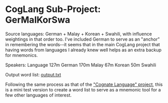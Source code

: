 # CogLang Sub-Project:  GerMalKorSwa

Source languages:  German + Malay + Korean + Swahili, with influence weightings in that order too.  I've included German to serve as an "anchor" in remembering the words--it seems that in the main CogLang project that having words from languages I already knew well helps as an extra backup for mnemonics. 

Speakers:   Language
    127m	    German
    170m	    Malay
    67m		    Korean
    50m		    Swahili

Output word list:  [output.txt](https://github.com/hchiam/cognateLanguage/blob/master/miniExamples/germalkorswa/output.txt)

Following the same process as that of the ["Cognate Language" project](https://github.com/hchiam/cognateLanguage), this is a mini test version to create a word list to serve as a mnemonic tool for a few other languages of interest.
